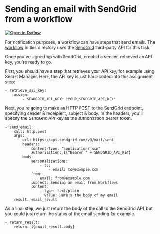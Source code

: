 # Sending an email with SendGrid from a workflow

[![Open in Doflow](https://img.shields.io/badge/Open_in-Doflow-9747FF)](https://app.doflow.io/https://github.com/GoogleCloudPlatform/workflows-demos/blob/master/send-email/send-email-workflow.yaml)

For notification purposes, a workflow can have steps that send emails.
The [workflow](send-email/send-email-workflow.yaml) in this directory uses the
[SendGrid](https://sendgrid.com/) third-party API for this task.

Once you've signed-up with SendGrid, created a sender, retrieved an API key, you're ready to go.

First, you should have a step that retrieves your API key, for example using Secret Manager.
Here, the API key is just hard-coded into this assignment step:

```
- retrieve_api_key:
    assign:
        - SENDGRID_API_KEY: "YOUR_SENDGRID_API_KEY"
```

Next, you're going to make an HTTP POST to the SendGrid endpoint,
specifying sender & receipient, subject & body.
In the headers, you'll specify the SendGrid API key as the authorization bearer token.

```
- send_email:
    call: http.post
    args:
        url: https://api.sendgrid.com/v3/mail/send
        headers:
            Content-Type: "application/json"
            Authorization: ${"Bearer " + SENDGRID_API_KEY}
        body:
            personalizations:
                - to:
                    - email: to@example.com
            from:
                email: from@example.com
            subject: Sending an email from Workflows
            content:
                - type: text/plain
                  value: Here's the body of my email
    result: email_result
```

As a final step, we just return the body of the call to the SendGrid API,
but you could just return the status of the email sending for example.

```
- return_result:
    return: ${email_result.body}
```
